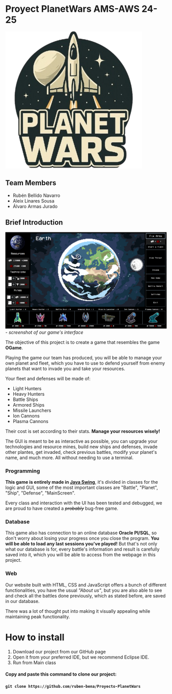 # Proyect PlanetWars AMS-AWS 24-25
![LOGO](assets/iconoPW.png)
## Team Members

- Rubén Bellido Navarro
- Aleix Linares Sousa
- Álvaro Armas Jurado


## Brief Introduction
![GUI-Screenshot](assets/gui_screenshot.png)
*- screenshot of our game's interface*

The objective of this project is to create a game that resembles the game **OGame**.

Playing the game our team has produced, you will be able to manage your own planet and fleet, which you have to use to defend yourself from enemy planets that want to invade you and take your resources.

Your fleet and defenses will be made of:
- Light Hunters
- Heavy Hunters
- Battle Ships
- Armored Ships
- Missile Launchers
- Ion Cannons
- Plasma Cannons

Their cost is set according to their stats. **Manage your resources wisely!**

The GUI is meant to be as interactive as possible, you can upgrade your technologies and resource mines, build new ships and defenses, invade other plantes, get invaded, check previous battles, modify your planet's name, and much more. All without needing to use a terminal.

### Programming
**This game is entirely made in [Java Swing](https://en.wikipedia.org/wiki/Swing_(Java))**, it's divided in classes for the logic and GUI, some of the most important classes are "Battle", "Planet", "Ship", "Defense", "MainScreen".

Every class and interaction with the UI has been tested and debugged, we are proud to have created a ~~*probably*~~ bug-free game.

### Database
This game also has connection to an online database **Oracle Pl/SQL**, so don't worry about losing your progress once you close the program. **You will be able to load any last sessions you've played!**
But that's not only what our database is for, every battle's information and result is carefully saved into it, which you will be able to access from the webpage in this project.

### Web
Our website built with HTML, CSS and JavaScript offers a bunch of different functionalities, you have the usual *"About us"*, but you are also able to see and check all the battles done previously, which as stated before, are saved in our database.

There was a lot of thought put into making it visually appealing while maintaining peak functionality.

# How to install
1. Download our project from our GitHub page
2. Open it from your preferred IDE, but we recommend Eclipse IDE.
3. Run from Main class

#### Copy and paste this command to clone our project: 
#### ```git clone https://github.com/ruben-bena/Proyecto-PlanetWars```

